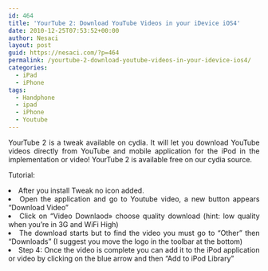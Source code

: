```yaml
---
id: 464
title: 'YourTube 2: Download YouTube Videos in your iDevice iOS4'
date: 2010-12-25T07:53:52+00:00
author: Nesaci
layout: post
guid: https://nesaci.com/?p=464
permalink: /yourtube-2-download-youtube-videos-in-your-idevice-ios4/
categories:
  - iPad
  - iPhone
tags:
  - Handphone
  - ipad
  - iPhone
  - Youtube
---
```

<p style="text-align: justify;">
  YourTube 2 is a tweak available on cydia. It will let you download YouTube videos directly from YouTube and mobile application for the iPod in the implementation or video! YourTube 2 is available free on our cydia source.
</p>

<p style="text-align: justify;">
  Tutorial:
</p>

<li style="text-align: justify;">
  After you install Tweak no icon added.
</li>
<li style="text-align: justify;">
  Open the application and go to Youtube video, a new button appears &#8220;Download Video&#8221;
</li>
<li style="text-align: justify;">
  Click on &#8220;Video Downlaod» choose quality download (hint: low quality when you&#8217;re in 3G and WiFi High)
</li>
<li style="text-align: justify;">
  The download starts but to find the video you must go to &#8220;Other&#8221; then &#8220;Downloads&#8221; (I suggest you move the logo in the toolbar at the bottom)
</li>
<li style="text-align: justify;">
  Step 4: Once the video is complete you can add it to the iPod application or video by clicking on the blue arrow and then &#8220;Add to iPod Library&#8221;
</li>